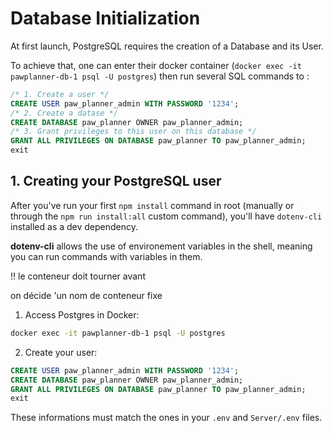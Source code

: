 # Database Initialization

At first launch, PostgreSQL requires the creation of a Database and its User. 

To achieve that, one can enter their docker container (`docker exec -it pawplanner-db-1 psql -U postgres`) then run several SQL commands to : 
```sql
/* 1. Create a user */
CREATE USER paw_planner_admin WITH PASSWORD '1234';
/* 2. Create a datase */
CREATE DATABASE paw_planner OWNER paw_planner_admin;
/* 3. Grant privileges to this user on this database */
GRANT ALL PRIVILEGES ON DATABASE paw_planner TO paw_planner_admin;
exit
```

## 1. Creating your PostgreSQL user

After you've run your first `npm install` command in root (manually or through the `npm run install:all` custom command), you'll have `dotenv-cli` installed as a dev dependency.

**dotenv-cli** allows the use of environement variables in the shell, meaning you can run commands with variables in them.

!! le conteneur doit tourner avant

on décide 'un nom de conteneur fixe


1. Access Postgres in Docker: 
```sh
docker exec -it pawplanner-db-1 psql -U postgres
```
2. Create your user: 
```sql
CREATE USER paw_planner_admin WITH PASSWORD '1234';
CREATE DATABASE paw_planner OWNER paw_planner_admin;
GRANT ALL PRIVILEGES ON DATABASE paw_planner TO paw_planner_admin;
exit
```
These informations must match the ones in your `.env` and `Server/.env` files.

